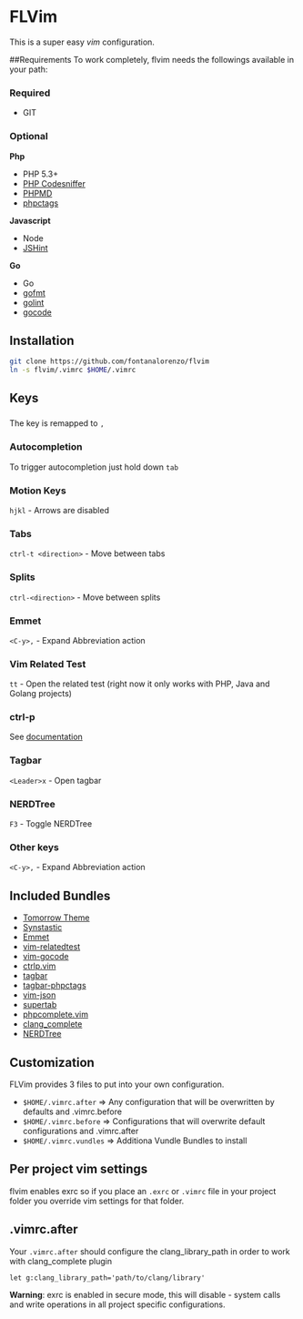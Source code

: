 # FLVim
This is a super easy *vim* configuration. 


##Requirements
To work completely, flvim needs the followings available in your path:
### Required
- GIT

### Optional

**Php**
- PHP 5.3+
- [PHP Codesniffer](https://github.com/squizlabs/PHP_CodeSniffer)
- [PHPMD](https://github.com/phpmd/phpmd)
- [phpctags](https://github.com/vim-php/phpctags)

**Javascript**
- Node
- [JSHint](http://www.jshint.com/install/)

**Go**
- Go
- [gofmt](http://golang.org/cmd/gofmt/)
- [golint](https://github.com/golang/lint)
- [gocode](https://github.com/nsf/gocode)

## Installation
```bash
git clone https://github.com/fontanalorenzo/flvim
ln -s flvim/.vimrc $HOME/.vimrc
```
## Keys

### <leader>
The <leader> key is remapped to `,` 

### Autocompletion
To trigger autocompletion just hold down `tab`

### Motion Keys
```hjkl``` - Arrows are disabled

### Tabs
```ctrl-t <direction>``` - Move between tabs

### Splits
```ctrl-<direction>``` - Move between splits

### Emmet
```<C-y>,``` - Expand Abbreviation action

### Vim Related Test
```tt``` - Open the related test (right now it only works with PHP, Java and Golang projects)

### ctrl-p
See [documentation](https://github.com/kien/ctrlp.vim/blob/master/readme.md)

### Tagbar
```<Leader>x``` - Open tagbar

### NERDTree
```F3``` - Toggle NERDTree

### Other keys
```<C-y>,``` - Expand Abbreviation action

## Included Bundles
- [Tomorrow Theme](https://github.com/chriskempson/tomorrow-theme)
- [Synstastic](https://github.com/scrooloose/syntastic)
- [Emmet](https://github.com/mattn/emmet-vim)
- [vim-relatedtest](https://github.com/wdalmut/vim-relatedtest)
- [vim-gocode](https://github.com/Blackrush/vim-gocode)
- [ctrlp.vim](https://github.com/kien/ctrlp.vim)
- [tagbar](https://github.com/majutsushi/tagbar)
- [tagbar-phpctags](https://github.com/vim-php/tagbar-phpctags.vim)
- [vim-json](https://github.com/elzr/vim-json)
- [supertab](https://github.com/ervandew/supertab)
- [phpcomplete.vim](https://github.com/shawncplus/phpcomplete.vim)
- [clang_complete](https://github.com/Rip-Rip/clang_complete)
- [NERDTree](https://github.com/scrooloose/nerdtree)

## Customization
FLVim provides 3 files to put into your own configuration.
- ```$HOME/.vimrc.after```    => Any configuration that will be overwritten by defaults and .vimrc.before
- ```$HOME/.vimrc.before```   => Configurations that will overwrite default configurations and .vimrc.after
- ```$HOME/.vimrc.vundles```  => Additiona Vundle Bundles to install 

## Per project vim settings
flvim enables exrc so if you place an ```.exrc``` or ```.vimrc```  file in your project folder you override vim settings
for that folder.

## .vimrc.after
Your `.vimrc.after` should configure the clang_library_path in order to work with clang_complete plugin

```
let g:clang_library_path='path/to/clang/library'
```


**Warning**: exrc is enabled in secure mode, this will disable - system calls and write operations in all project specific configurations.     
